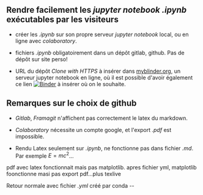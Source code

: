 ## Rendre facilement les *jupyter notebook .ipynb* exécutables par les visiteurs

* créer les *.ipynb* sur son propre serveur *jupyter notebook* local, ou en ligne avec *colaboratory*.

* fichiers *.ipynb* obligatoirement dans un dépôt gitlab, github. Pas de dépôt sur site perso! 

* URL du dépôt *Clone with HTTPS* à insérer dans [myblinder.org](myblinder.org), un serveur jupyter notebook en ligne, où il est possible d'avoir également ce lien [![Binder](https://mybinder.org/badge_logo.svg)](https://mybinder.org/v2/gh/fgachelin/physique-python.git/master) à insérer où on le souhaite.

## Remarques sur le choix de github

* *Gitlab*, *Framagit* n'affichent pas correctement le latex du markdown.

* *Colaboratory* nécessite un compte google, et l'export *.pdf* est impossible.

* Rendu Latex seulement sur *.ipynb*, ne fonctionne pas dans fichier *.md*. Par exemple $E=mc^2$...

pdf avec latex fonctionnait mais pas matplotlib. apres fichier yml, matplotlib foonctionne masi pas export pdf...plus texlive

Retour normale avec fichier *.yml* créé par conda --
